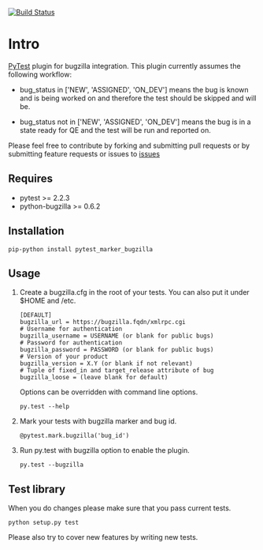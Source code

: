 [![Build Status][travisimg]][travis]

# Intro
[PyTest][pytest] plugin for bugzilla integration. This plugin currently
assumes the following workflow:

  * bug_status in ['NEW', 'ASSIGNED', 'ON_DEV'] means the bug is known
  and is being worked on and therefore the test should be skipped and will be.

  * bug_status not in ['NEW', 'ASSIGNED', 'ON_DEV'] means the bug is in a state
  ready for QE and the test will be run and reported on.

Please feel free to contribute by forking and submitting pull requests or by
submitting feature requests or issues to [issues][githubissues]

## Requires
  * pytest >= 2.2.3
  * python-bugzilla >= 0.6.2

## Installation
``pip-python install pytest_marker_bugzilla``

## Usage
  1. Create a bugzilla.cfg in the root of your tests.
     You can also put it under $HOME and /etc.

         [DEFAULT]
         bugzilla_url = https://bugzilla.fqdn/xmlrpc.cgi
         # Username for authentication
         bugzilla_username = USERNAME (or blank for public bugs)
         # Password for authentication
         bugzilla_password = PASSWORD (or blank for public bugs)
         # Version of your product
         bugzilla_version = X.Y (or blank if not relevant)
         # Tuple of fixed_in and target_release attribute of bug
         bugzilla_loose = (leave blank for default)

     Options can be overridden with command line options.
     
     ``py.test --help``
     
  2. Mark your tests with bugzilla marker and bug id.
  
     ``@pytest.mark.bugzilla('bug_id')``
     
  3. Run py.test with bugzilla option to enable the plugin.
  
     ``py.test --bugzilla``

## Test library
When you do changes please make sure that you pass current tests.

``python setup.py test``

Please also try to cover new features by writing new tests.

[pytest]: http://pytest.org/latest/
[githubissues]: https://github.com/eanxgeek/pytest_marker_bugzilla/issues
[travisimg]: https://travis-ci.org/lukas-bednar/pytest_marker_bugzilla.svg?branch=master
[travis]: https://travis-ci.org/lukas-bednar/pytest_marker_bugzilla
